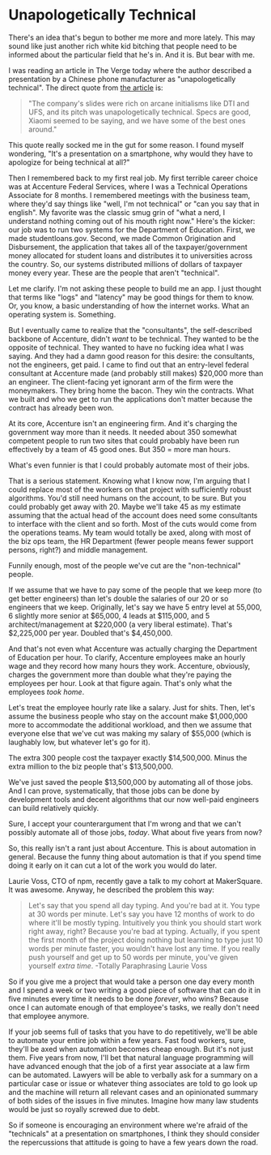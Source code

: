 # Unapologetically Technical

There's an idea that's begun to bother me more and more lately. This may sound like just another rich white kid bitching that people need to be informed about the particular field that he's in. And it is. But bear with me.

I was reading an article in The Verge today where the author described a presentation by a Chinese phone manufacturer as "unapologetically technical". The direct quote from [the article](http://www.theverge.com/2016/4/13/11420304/xiaomi-huawei-meizu-china-smartphone-communication) is:

> "The company's slides were rich on arcane initialisms like DTI and UFS, and its pitch was unapologetically technical. Specs are good, Xiaomi seemed to be saying, and we have some of the best ones around."

This quote really socked me in the gut for some reason. I found myself wondering, "It's a presentation on a smartphone, why would they have to apologize for being technical at all?"

Then I remembered back to my first real job. My first terrible career choice was at Accenture Federal Services, where I was a Technical Operations Associate for 8 months. I remembered meetings with the business team, where they'd say things like "well, I'm not technical" or "can you say that in english". My favorite was the classic smug grin of "what a nerd, I understand nothing coming out of his mouth right now." Here's the kicker: our job was to run two systems for the Department of Education. First, we made studentloans.gov. Second, we made Common Origination and Disbursement, the application that takes all of the taxpayer/government money allocated for student loans and distributes it to universities across the country. So, our systems distributed millions of dollars of taxpayer money every year. These are the people that aren't "technical".

Let me clarify. I'm not asking these people to build me an app. I just thought that terms like "logs" and "latency" may be good things for them to know. Or, you know, a basic understanding of how the internet works. What an operating system is. Something.

But I eventually came to realize that the "consultants", the self-described backbone of Accenture, didn't *want* to be technical. They wanted to be the opposite of technical. They wanted to have no fucking idea what I was saying. And they had a damn good reason for this desire: the consultants, not the engineers, get paid. I came to find out that an entry-level federal consultant at Accenture made (and probably still makes) $20,000 more than an engineer. The client-facing yet ignorant arm of the firm were the moneymakers. They bring home the bacon. They win the contracts. What we built and who we get to run the applications don't matter because the contract has already been won.

At its core, Accenture isn't an engineering firm. And it's charging the government way more than it needs. It needed about 350 somewhat competent people to run two sites that could probably have been run effectively by a team of 45 good ones. But 350 = more man hours.

What's even funnier is that I could probably automate most of their jobs.

That is a serious statement. Knowing what I know now, I'm arguing that I could replace most of the workers on that project with sufficiently robust algorithms. You'd still need humans on the account, to be sure. But you could probably get away with 20. Maybe we'll take 45 as my estimate assuming that the actual head of the account does need some consultants to interface with the client and so forth. Most of the cuts would come from the operations teams. My team would totally be axed, along with most of the biz ops team, the HR Department (fewer people means fewer support persons, right?) and middle management.

Funnily enough, most of the people we've cut are the "non-technical" people.

If we assume that we have to pay some of the people that we keep more (to get better engineers) than let's double the salaries of our 20 or so engineers that we keep. Originally, let's say we have 5 entry level at 55,000, 6 slightly more senior at $65,000, 4 leads at $115,000, and 5 architect/management at $220,000 (a very liberal estimate). That's $2,225,000 per year. Doubled that's $4,450,000.

And that's not even what Accenture was actually charging the Department of Education per hour. To clarify, Accenture employees make an hourly wage and they record how many hours they work. Accenture, obviously, charges the government more than double what they're paying the employees per hour. Look at that figure again. That's only what the employees *took home*.

Let's treat the employee hourly rate like a salary. Just for shits. Then, let's assume the business people who stay on the account make $1,000,000 more to accommodate the additional workload, and then we assume that everyone else that we've cut was making my salary of $55,000 (which is laughably low, but whatever let's go for it).

The extra 300 people cost the taxpayer exactly $14,500,000. Minus the extra million to the biz people that's $13,500,000.

We've just saved the people $13,500,000 by automating all of those jobs. And I can prove, systematically, that those jobs can be done by development tools and decent algorithms that our now well-paid engineers can build relatively quickly.

Sure, I accept your counterargument that I'm wrong and that we can't possibly automate all of those jobs, *today*. What about five years from now?

So, this really isn't a rant just about Accenture. This is about automation in general. Because the funny thing about automation is that if you spend time doing it early on it can cut a lot of the work you would do later.

Laurie Voss, CTO of npm, recently gave a talk to my cohort at MakerSquare. It was awesome. Anyway, he described the problem this way:

>Let's say that you spend all day typing. And you're bad at it. You type at 30 words per minute. Let's say you have 12 months of work to do where it'll be mostly typing. Intuitively you think you should start work right away, right? Because you're bad at typing.
>Actually, if you spent the first month of the project doing nothing but learning to type just 10 words per minute faster, you wouldn't have lost any time. If you really push yourself and get up to 50 words per minute, you've given yourself *extra time*.
-Totally Paraphrasing Laurie Voss

So if you give me a project that would take a person one day every month and I spend a week or two writing a good piece of software that can do it in five minutes every time it needs to be done *forever*, who wins? Because once I can automate enough of that employee's tasks, we really don't need that employee anymore.

If your job seems full of tasks that you have to do repetitively, we'll be able to automate your entire job within a few years. Fast food workers, sure, they'll be axed when automation becomes cheap enough. But it's not just them. Five years from now, I'll bet that natural language programming will have advanced enough that the job of a first year associate at a law firm can be automated. Lawyers will be able to verbally ask for a summary on a particular case or issue or whatever thing associates are told to go look up and the machine will return all relevant cases and an opinionated summary of both sides of the issues in five minutes. Imagine how many law students would be just so royally screwed due to debt.

So if someone is encouraging an environment where we're afraid of the "technicals" at a presentation on smartphones, I think they should consider the repercussions that attitude is going to have a few years down the road.
